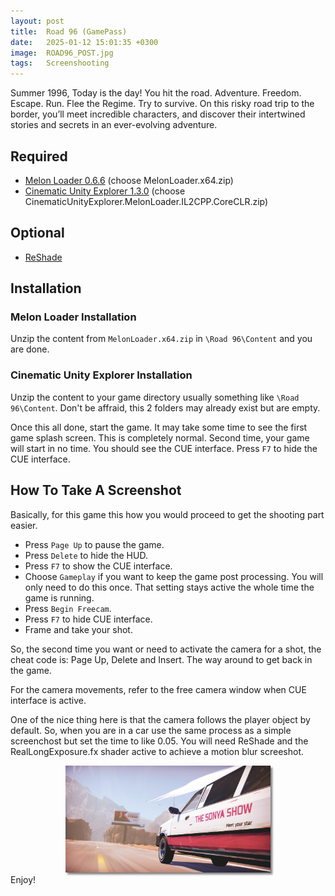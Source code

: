 ```yaml
---
layout: post
title:  Road 96 (GamePass)
date:   2025-01-12 15:01:35 +0300
image:  ROAD96_POST.jpg
tags:   Screenshooting
---
```


Summer 1996, Today is the day! You hit the road. Adventure. Freedom. Escape. Run. Flee the Regime. Try to survive. 
On this risky road trip to the border, you’ll meet incredible characters, and discover their intertwined stories and secrets in an ever-evolving adventure.

## Required
* [Melon Loader 0.6.6](https://github.com/LavaGang/MelonLoader/releases/tag/v0.6.6) (choose MelonLoader.x64.zip)
* [Cinematic Unity Explorer 1.3.0](https://github.com/originalnicodr/CinematicUnityExplorer/releases/tag/1.3.0) (choose CinematicUnityExplorer.MelonLoader.IL2CPP.CoreCLR.zip)

## Optional
* [ReShade](https://reshade.me/#download)

## Installation

### Melon Loader Installation
Unzip the content from `MelonLoader.x64.zip` in `\Road 96\Content` and you are done.

### Cinematic Unity Explorer Installation
Unzip the content to your game directory usually something like `\Road 96\Content`.
Don't be affraid, this 2 folders may already exist but are empty. 

Once this all done, start the game. It may take some time to see the first game splash screen. This is completely normal.
Second time, your game will start in no time. You should see the CUE interface. Press `F7` to hide the CUE interface.

## How To Take A Screenshot

Basically, for this game this how you would proceed to get the shooting part easier.

* Press `Page Up` to pause the game.
* Press `Delete` to hide the HUD.
* Press `F7` to show the CUE interface.
* Choose `Gameplay` if you want to keep the game post processing. You will only need to do this once. That setting stays active the whole time the game is running.
* Press `Begin Freecam`. 
* Press `F7` to hide CUE interface.
* Frame and take your shot.

So, the second time you want or need to activate the camera for a shot, the cheat code is: Page Up, Delete and Insert. The way around to get back in the game. 

For the camera movements, refer to the free camera window when CUE interface is active. 

One of the nice thing here is that the camera follows the player object by default. So, when you are in a car use the same process as a simple screenchost but set the time to like 0.05. You will need ReShade and the RealLongExposure.fx shader active to achieve a motion blur screeshot.

<div style="width:65%; margin: auto;">
<img src="/images/ROAD96_01.jpg" alt="UUU v3 GUI" style="box-shadow: 3px 3px 3px gray;">
</div>
<div> </div>
Enjoy!
